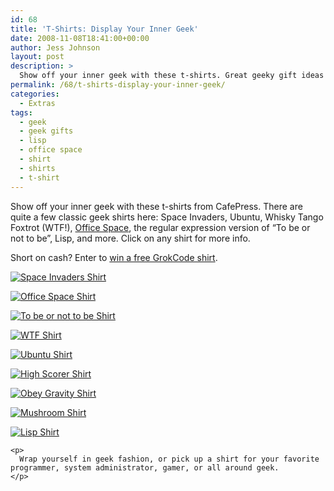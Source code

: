 ```yaml
---
id: 68
title: 'T-Shirts: Display Your Inner Geek'
date: 2008-11-08T18:41:00+00:00
author: Jess Johnson
layout: post
description: >
  Show off your inner geek with these t-shirts. Great geeky gift ideas for programmers, gamers, systems administrators, and all around geeks.
permalink: /68/t-shirts-display-your-inner-geek/
categories:
  - Extras
tags:
  - geek
  - geek gifts
  - lisp
  - office space
  - shirt
  - shirts
  - t-shirt
---
```

Show off your inner geek with these t-shirts from CafePress. There are quite a few classic geek shirts here: Space Invaders, Ubuntu, Whisky Tango Foxtrot (WTF!), [Office Space](http://www.amazon.com/gp/product/B000AP04L0?ie=UTF8&tag=grok-20&linkCode=as2&camp=1789&creative=390957&creativeASIN=B000AP04L0 "Office Space"), the regular expression version of &#8220;To be or not to be&#8221;, Lisp, and more. Click on any shirt for more info.<!--more-->

Short on cash? Enter to [win a free GrokCode shirt](http://grokcode.com/110/grokcode-t-shirt-giveaway/ "GrokCode Shirt Contest").

<div>
  <a title="Buy Space Invaders Retro T-Shirt" href="http://www.cafepress.com/+space_invaders_retro_vintage_tshirt,119303533"><img src="http://grokcode.com/wordpress/wp-content/uploads/2008/09/119303533v9_350x350_front_color-militarygreen.jpg" alt="Space Invaders Shirt" /></a></p> 
  
  <p>
    <a title="Buy Office Space T-Shirt" href="http://www.cafepress.com/+feels_good_to_be_a_gangster_ringer_t,153818305"><img src="http://grokcode.com/wordpress/wp-content/uploads/2008/09/153818305v2_350x350_front_color-blackwhite.jpg" alt="Office Space Shirt" /></a>
  </p>
  
  <p>
    <a title="Buy To be or not to be T-Shirt" href="http://www.cafepress.com/+to_be_or_not_to_be_dark_tshirt,118530476#"><img src="http://grokcode.com/wordpress/wp-content/uploads/2008/09/2bornot2b.jpg" alt="To be or not to be Shirt" /></a>
  </p>
  
  <p>
    <a title="Buy WTF T-Shirt" href="http://www.cafepress.com/+whiskey_tango_foxtrot_black_tshirt,69812847"><img src="http://grokcode.com/wordpress/wp-content/uploads/2008/09/69812847v4_350x350_front_color-black.jpg" alt="WTF Shirt" /></a>
  </p>
  
  <p>
    <a title="Buy Ubuntu T-Shirt" href="http://www.cafepress.com/+tshirt,439920507"><img src="http://grokcode.com/wordpress/wp-content/uploads/2008/09/ubuntu1.jpg" alt="Ubuntu Shirt" /></a>
  </p>
  
  <p>
    <a title="Buy High Scorer T-Shirt" href="http://www.cafepress.com/+high_scorer_ringer_t,173608344?"><img src="http://grokcode.com/wordpress/wp-content/uploads/2008/09/high-scorer.jpg" alt="High Scorer Shirt" /></a>
  </p>
  
  <p>
    <a title="Buy Obey Gravity T-Shirt" href="http://www.cafepress.com/+obey_gravity_light_tshirt,298910359"><img src="http://grokcode.com/wordpress/wp-content/uploads/2008/09/obey-gravity.jpg" alt="Obey Gravity Shirt" /></a>
  </p>
  
  <p>
    <a title="Buy Mushroom T-Shirt" href="http://www.cafepress.com/+super_mushroom_long_sleeve_dark_tshirt,94934742"><img src="http://grokcode.com/wordpress/wp-content/uploads/2008/09/mushroom.jpg" alt="Mushroom Shirt" /></a>
  </p>
  
  <p>
    <a title="Buy Lisp T-Shirt" href="http://www.cafepress.com/+dark_tshirt,133216083"><img src="http://grokcode.com/wordpress/wp-content/uploads/2008/09/lisp.jpg" alt="Lisp Shirt" /></a> </div> 
    
    <p>
      Wrap yourself in geek fashion, or pick up a shirt for your favorite programmer, system administrator, gamer, or all around geek.
    </p>
